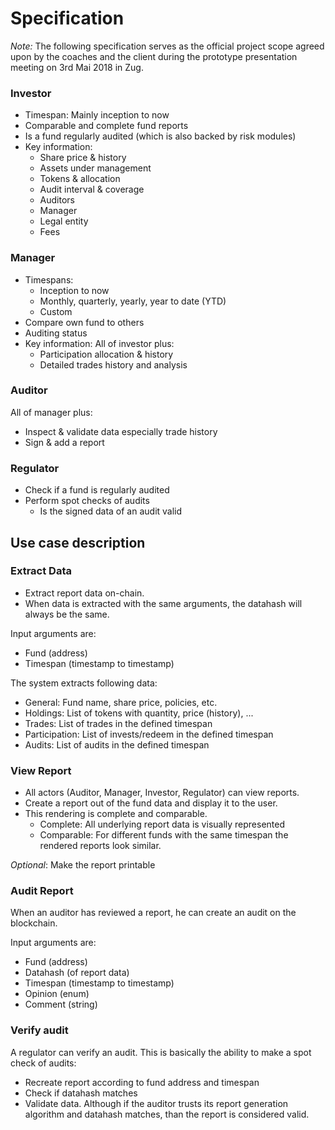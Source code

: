 # Specification

_Note:_ The following specification serves as the official project scope agreed upon by the coaches and the client during the prototype presentation meeting on 3rd Mai 2018 in Zug.

### Investor

- Timespan: Mainly inception to now
- Comparable and complete fund reports
- Is a fund regularly audited (which is also backed by risk modules)
- Key information:
  - Share price & history
  - Assets under management
  - Tokens & allocation
  - Audit interval & coverage
  - Auditors
  - Manager
  - Legal entity
  - Fees

### Manager

- Timespans:
  - Inception to now
  - Monthly, quarterly, yearly, year to date (YTD)
  - Custom
- Compare own fund to others
- Auditing status
- Key information: All of investor plus:
  - Participation allocation & history
  - Detailed trades history and analysis

### Auditor

All of manager plus:

- Inspect & validate data especially trade history
- Sign & add a report

### Regulator

- Check if a fund is regularly audited
- Perform spot checks of audits
  - Is the signed data of an audit valid

## Use case description

### Extract Data

- Extract report data on-chain.
- When data is extracted with the same arguments, the datahash will always be the same.

Input arguments are:

- Fund (address)
- Timespan (timestamp to timestamp)

The system extracts following data:

- General: Fund name, share price, policies, etc.
- Holdings: List of tokens with quantity, price (history), ...
- Trades: List of trades in the defined timespan
- Participation: List of invests/redeem in the defined timespan
- Audits: List of audits in the defined timespan

### View Report

- All actors (Auditor, Manager, Investor, Regulator) can view reports.
- Create a report out of the fund data and display it to the user.
- This rendering is complete and comparable.
  - Complete: All underlying report data is visually represented
  - Comparable: For different funds with the same timespan the rendered reports look similar.

_Optional_: Make the report printable

### Audit Report

When an auditor has reviewed a report, he can create an audit on the blockchain.

Input arguments are:

- Fund (address)
- Datahash (of report data)
- Timespan (timestamp to timestamp)
- Opinion (enum)
- Comment (string)

### Verify audit

A regulator can verify an audit.
This is basically the ability to make a spot check of audits:

- Recreate report according to fund address and timespan
- Check if datahash matches
- Validate data. Although if the auditor trusts its report generation algorithm and datahash matches, than the report is considered valid.
